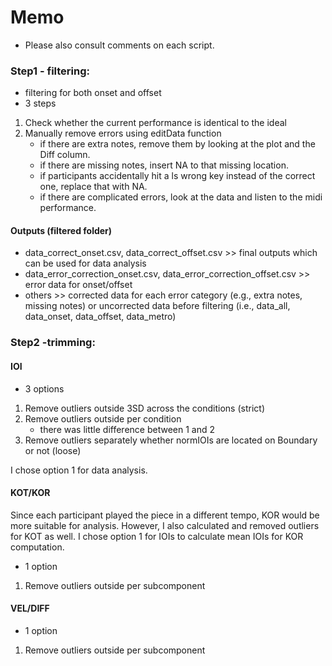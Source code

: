 # Memo
- Please also consult comments on each script.

### Step1 - filtering:
- filtering for both onset and offset
- 3 steps
1. Check whether the current performance is identical to the ideal
2. Manually remove errors using editData function
    - if there are extra notes, remove them by looking at the plot and the Diff column.
    - if there are missing notes, insert NA to that missing location.
    - if participants accidentally hit a ls
    wrong key instead of the correct one, replace that with NA.
    - if there are complicated errors, look at the data and listen to the midi performance.

#### Outputs (filtered folder)
- data_correct_onset.csv, data_correct_offset.csv >> final outputs which can be used for data analysis
- data_error_correction_onset.csv, data_error_correction_offset.csv >> error data for onset/offset
- others >> corrected data for each error category (e.g., extra notes, missing notes) or uncorrected data before filtering (i.e., data_all, data_onset, data_offset, data_metro)

### Step2 -trimming:
#### IOI
- 3 options
1. Remove outliers outside 3SD across the conditions (strict)
2. Remove outliers outside per condition
    - there was little difference between 1 and 2
3. Remove outliers separately whether normIOIs are located on Boundary or not (loose)

I chose option 1 for data analysis.

#### KOT/KOR
Since each participant played the piece in a different tempo, KOR would be more suitable for analysis. However, I also calculated and removed outliers for KOT as well. I chose option 1 for IOIs to calculate mean IOIs for KOR computation.
- 1 option
1. Remove outliers outside per subcomponent

#### VEL/DIFF
- 1 option
1. Remove outliers outside per subcomponent
